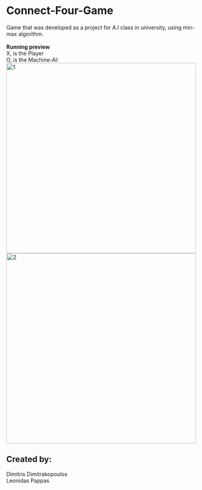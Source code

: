 # Connect-Four-Game
Game that was developed as a project for A.I class in university, using min-max algorithm.
<br><br>
<b>Running preview</b>
<br>
X, is the Player<br>O, is the Machine-AI:
<br>
<img src="https://i.ibb.co/ygz6vfx/1.png" alt="1" border="0" height="500px">
<img src="https://i.ibb.co/xgV4wzK/2.png" alt="2" border="0" height="500px">
<br>
<h2>Created by:</h2>
Dimitris Dimitrakopoulos<br>
Leonidas Pappas
